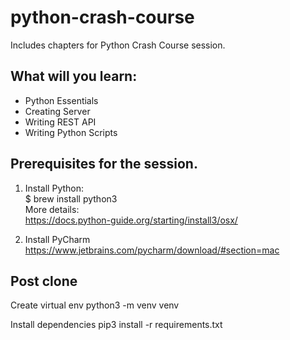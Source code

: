 # python-crash-course

Includes chapters for Python Crash Course session.

## What will you learn:
<ul>
   <li>Python Essentials</li>
   <li>Creating Server</li>
   <li>Writing REST API</li>
   <li>Writing Python Scripts</li>
</ul>


## Prerequisites for the session.

1. Install Python:
</br>$ brew install python3
</br>More details:
</br>https://docs.python-guide.org/starting/install3/osx/


2. Install PyCharm
</br>https://www.jetbrains.com/pycharm/download/#section=mac


## Post clone

Create virtual env
python3 -m venv venv

Install dependencies
pip3 install -r requirements.txt
